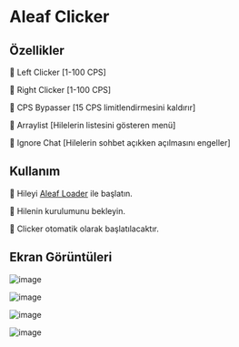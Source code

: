 # Aleaf Clicker
## Özellikler

🔰 Left Clicker [1-100 CPS]

🔰 Right Clicker [1-100 CPS]

🔰 CPS Bypasser [15 CPS limitlendirmesini kaldırır]

🔰 Arraylist [Hilelerin listesini gösteren menü]

🔰 Ignore Chat [Hilelerin sohbet açıkken açılmasını engeller]

## Kullanım

💠 Hileyi [Aleaf Loader](https://github.com/Aleaf-Egemen/Clicker/releases) ile başlatın.

💠 Hilenin kurulumunu bekleyin.

💠 Clicker otomatik olarak başlatılacaktır.

## Ekran Görüntüleri

![image](https://user-images.githubusercontent.com/45121448/118970656-22bd2500-b977-11eb-9a21-baab836b971f.png)

![image](https://user-images.githubusercontent.com/45121448/119227957-2b4d6100-bb19-11eb-93f1-adcff0968b84.png)

![image](https://user-images.githubusercontent.com/45121448/119227965-31434200-bb19-11eb-85d1-b3c3d0d86a1b.png)

![image](https://user-images.githubusercontent.com/45121448/119227966-3607f600-bb19-11eb-9cfc-971845cf023e.png)
